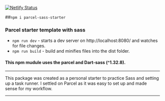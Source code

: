 [![Netlify Status](https://api.netlify.com/api/v1/badges/4e4ffefc-85fb-46d2-8838-3ce7fd7eac3e/deploy-status)](https://app.netlify.com/sites/parcel-scss-practice/deploys)

##`npm i parcel-sass-starter`
### Parcel starter template with sass


- `npm run dev` - starts a dev server on http://localhost:8080/ and watches for file changes.
-  `npm run build` - build and minifies files into the dist folder.
 

 #### This npm mudule uses the parcel and Dart-sass (^1.32.8). 

----------

This package was created as a personal starter to practice Sass and setting up a task runner. I settled on Parcel as it was easy to set up and made sense for my workflow. 

----------


